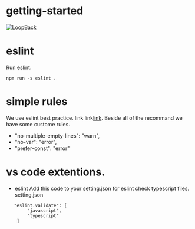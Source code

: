 # getting-started

[![LoopBack](https://github.com/strongloop/loopback-next/raw/master/docs/site/imgs/branding/Powered-by-LoopBack-Badge-(blue)-@2x.png)](http://loopback.io/)

# eslint
Run eslint.
```
npm run -s eslint .
```
# simple rules
We use eslint best practice. link link[link](https://eslint.org/docs/rules/).
Beside all of the recommand we have some custome rules.
- "no-multiple-empty-lines": "warn",
- "no-var": "error",
- "prefer-const": "error"

# vs code extentions.

- eslint
Add this code to your setting.json for eslint check typescript files.
setting.json
```
   "eslint.validate": [
        "javascript",
        "typescript"
    ]
```
